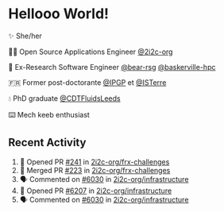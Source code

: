 # Hellooo World!

✨ She/her

👩‍💻 Open Source Applications Engineer [@2i2c-org](https://2i2c.org/)

🐻 Ex-Research Software Engineer [@bear-rsg](https://github.com/bear-rsg) [@baskerville-hpc](https://github.com/baskerville-hpc) 

🇫🇷 Former post-doctorante [@IPGP](https://github.com/IPGP) et [@ISTerre](https://www.isterre.fr/) 

💧 PhD graduate [@CDTFluidsLeeds](https://fluid-dynamics.leeds.ac.uk/) 

⌨️ Mech keeb enthusiast 

## Recent Activity 

<!--START_SECTION:activity-->
1. 💪 Opened PR [#241](https://github.com/2i2c-org/frx-challenges/pull/241) in [2i2c-org/frx-challenges](https://github.com/2i2c-org/frx-challenges)
2. 🎉 Merged PR [#223](https://github.com/2i2c-org/frx-challenges/pull/223) in [2i2c-org/frx-challenges](https://github.com/2i2c-org/frx-challenges)
3. 🗣 Commented on [#6030](https://github.com/2i2c-org/infrastructure/issues/6030#issuecomment-2967679849) in [2i2c-org/infrastructure](https://github.com/2i2c-org/infrastructure)
4. 💪 Opened PR [#6207](https://github.com/2i2c-org/infrastructure/pull/6207) in [2i2c-org/infrastructure](https://github.com/2i2c-org/infrastructure)
5. 🗣 Commented on [#6030](https://github.com/2i2c-org/infrastructure/issues/6030#issuecomment-2965754446) in [2i2c-org/infrastructure](https://github.com/2i2c-org/infrastructure)
<!--END_SECTION:activity-->
